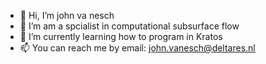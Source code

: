 - 👋 Hi, I’m john va nesch
- 👀 I’m am a spcialist in computational subsurface flow
- 🌱 I’m currently learning how to program in Kratos
- 📫 You can reach me by email: john.vanesch@deltares.nl

